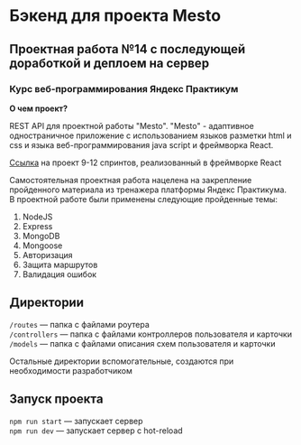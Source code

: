 # Бэкенд для проекта Mesto 

## Проектная работа №14 с последующей доработкой и деплоем на сервер

###  Курс веб-программирования Яндекс Практикум 

**О чем проект?** 

REST API для проектной работы "Mesto". "Mesto" - адаптивное одностраничное приложение с использованием языков разметки html и css и языка веб-программирования java script и фреймворка React.

[Ссылка](https://github.com/Danila-Sukh/express-mesto-gha) на проект 9-12 спринтов, реализованный в фреймворке React

Самостоятельная проектная работа нацелена на закрепление пройденного материала из тренажера платформы Яндекс Практикума. В проектной работе были применены следующие пройденные темы: 

1. NodeJS
2. Express
3. MongoDB
4. Mongoose
5. Авторизация
6. Защита маршрутов
7. Валидация ошибок


## Директории

`/routes` — папка с файлами роутера  
`/controllers` — папка с файлами контроллеров пользователя и карточки   
`/models` — папка с файлами описания схем пользователя и карточки  
  
Остальные директории вспомогательные, создаются при необходимости разработчиком

## Запуск проекта

`npm run start` — запускает сервер   
`npm run dev` — запускает сервер с hot-reload
